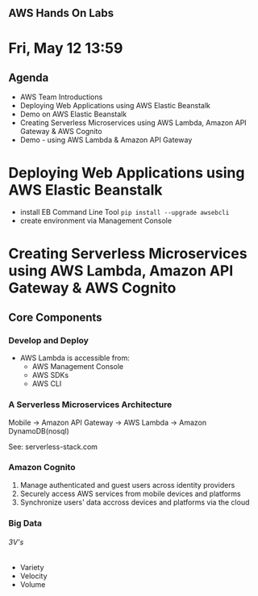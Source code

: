 ## AWS Hands On Labs
# Fri, May 12 13:59


## Agenda
- AWS Team Introductions
- Deploying Web Applications using AWS Elastic Beanstalk
- Demo on AWS Elastic Beanstalk
- Creating Serverless Microservices using AWS Lambda, Amazon API Gateway & AWS Cognito
- Demo - using AWS Lambda & Amazon API Gateway


# Deploying Web Applications using AWS Elastic Beanstalk

- install EB Command Line Tool `pip install --upgrade awsebcli`
- create environment via Management Console


# Creating Serverless Microservices using AWS Lambda, Amazon API Gateway & AWS Cognito
## Core Components
### Develop and Deploy
- AWS Lambda is accessible from:
    - AWS Management Console
    - AWS SDKs
    - AWS CLI


### A Serverless Microservices Architecture
Mobile -> Amazon API Gateway -> AWS Lambda -> Amazon DynamoDB(nosql)

See: serverless-stack.com


### Amazon Cognito
1. Manage authenticated and guest users across identity providers
2. Securely access AWS services from mobile devices and platforms
3. Synchronize users' data accross devices and platforms via the cloud


### Big Data
###### 3V's
- Variety
- Velocity
- Volume

